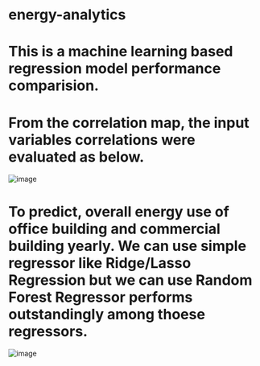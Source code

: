 # energy-analytics

# This is a machine learning based regression model performance comparision. 
# From the correlation map, the input variables correlations were evaluated as below.



![image](https://user-images.githubusercontent.com/87870404/157587388-953e1fe5-419a-4e88-848c-643daae4e7e5.png)



# To predict, overall energy use of office building and commercial building yearly. We can use simple regressor like Ridge/Lasso Regression but we can use Random Forest Regressor performs outstandingly among thoese regressors.

![image](https://user-images.githubusercontent.com/87870404/157588758-09c61c25-4f80-41a7-9296-a24b1f36c757.png)

